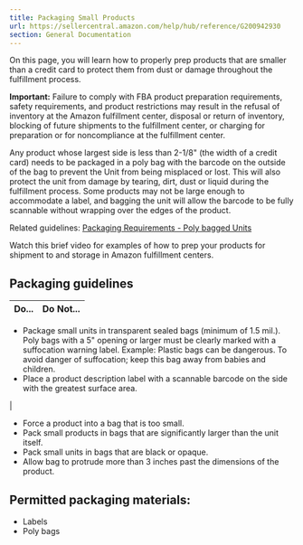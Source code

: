 ```yaml
---
title: Packaging Small Products
url: https://sellercentral.amazon.com/help/hub/reference/G200942930
section: General Documentation
---
```


On this page, you will learn how to properly prep products that are smaller
than a credit card to protect them from dust or damage throughout the
fulfillment process.

**Important:** Failure to comply with FBA product preparation requirements,
safety requirements, and product restrictions may result in the refusal of
inventory at the Amazon fulfillment center, disposal or return of inventory,
blocking of future shipments to the fulfillment center, or charging for
preparation or for noncompliance at the fulfillment center.

Any product whose largest side is less than 2-1/8" (the width of a credit
card) needs to be packaged in a poly bag with the barcode on the outside of
the bag to prevent the Unit from being misplaced or lost. This will also
protect the unit from damage by tearing, dirt, dust or liquid during the
fulfillment process. Some products may not be large enough to accommodate a
label, and bagging the unit will allow the barcode to be fully scannable
without wrapping over the edges of the product.

Related guidelines: [Packaging Requirements - Poly bagged
Units](/gp/help/G200141500)

Watch this brief video for examples of how to prep your products for shipment
to and storage in Amazon fulfillment centers.

##  Packaging guidelines

Do... | Do Not...  
---|---  
  
  * Package small units in transparent sealed bags (minimum of 1.5 mil.). Poly bags with a 5" opening or larger must be clearly marked with a suffocation warning label. Example: Plastic bags can be dangerous. To avoid danger of suffocation; keep this bag away from babies and children. 
  * Place a product description label with a scannable barcode on the side with the greatest surface area.

|

  * Force a product into a bag that is too small.
  * Pack small products in bags that are significantly larger than the unit itself.
  * Pack small units in bags that are black or opaque.
  * Allow bag to protrude more than 3 inches past the dimensions of the product.

  
  
##  Permitted packaging materials:

  * Labels
  * Poly bags

